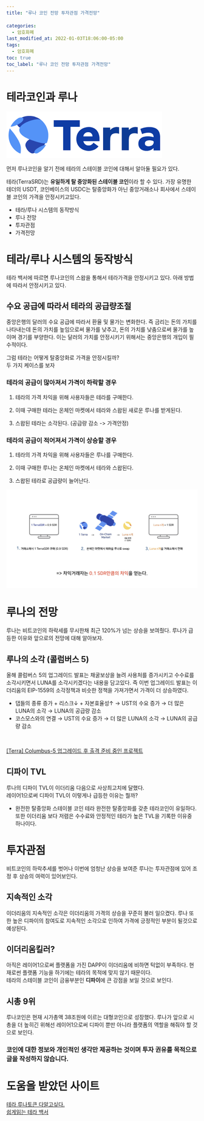 ```yaml
---
title: "루나 코인 전망 투자관점 가격전망"

categories:
  - 암호화폐
last_modified_at: 2022-01-03T18:06:00-05:00
tags:
  - 암호화폐
toc: true
toc_label: "루나 코인 전망 투자관점 가격전망"
---
```


# 테라코인과 루나
![Image Alt 텍스트](/assets/img/crypto/terra.png) <br>

먼저 루나코인을 알기 전에 테라의 스테이블 코인에 대해서 알아둘 필요가 있다.<br>

테라(TerraSRD)는 **유일하게 탈 중앙화된 스테이블 코인**이라 할 수 있다. 가장 유명한 테더의 USDT, 코인베이스의 USDC는 탈중앙화가 아닌 중앙거래소나 회사에서 스테이블 코인의 가격을 안정시키고있다. <br>

- 테라/루나 시스템의 동작방식
- 루나 전망
- 투자관점
- 가격전망

# 테라/루나 시스템의 동작방식
테라 백서에 따르면 루나코인의 스왑을 통해서 테라가격을 안정시키고 있다. 아래 방법에 따라서 안정시키고 있다.<br>

## 수요 공급에 따라서 테라의 공급량조절
중앙은행의 달러의 수요 공급에 따라서 환율 및 물가는 변화한다. 즉 금리는 돈의 가치를 나타내는데 돈의 가치를 높임으로써 물가를 낮추고, 돈의 가치를 낮춤으로써 물가를 높이며 경기를 부양한다. 이는 달러의 가치를 안정시키기 위해서는 중앙은행의 개입이 필수적이다.

그럼 테라는 어떻게 탈중앙화로 가격을 안정시킬까?<br>
두 가지 케이스를 보자

### 테라의 공급이 많아져서 가격이 하락할 경우

1. 테라의 가격 차익을 위해 사용자들은 테라를 구매한다.

2. 이때 구매한 테라는 온체인 마켓에서 테라와 스왑된 새로운 루나를 받게된다.

3. 스왑된 테라는 소각된다. (공급량 감소 -> 가격안정)

### 테라의 공급이 적어져서 가격이 상승할 경우

1. 테라의 가격 차익을 위해 사용자들은 루나를 구매한다.

2. 이때 구매한 루나는 온체인 마켓에서 테라와 스왑된다.

3. 스왑된 테라로 공급량이 늘어난다. 

![Image Alt 텍스트](/assets/img/crypto/luna.jpeg) <br>

# 루나의 전망
루나는 비트코인의 하락세를 무시한채 최근 120%가 넘는 상승을 보여줬다. 루나가 급등한 이유와 앞으로의 전망에 대해 알아보자.

## 루나의 소각 (콜럼버스 5)
올해 콜럼버스 5의 업그레이드 발표는 채굴보상을 늘려 사용처를 증가시키고 수수료를 소각시키면서 LUNA를 소각시키겠다는 내용을 담고있다. 즉 이번 업그레이드 발표는 이더리움의 EIP-1559의 소각정책과 비슷한 정책을 가져가면서 가격이 더 상승하였다.<br>

- 댑들의 종류 증가 + 리스크↓ + 자본효율성↑ → UST의 수요 증가 → 더 많은 LUNA의 소각 → LUNA의 공급량 감소
- 코스모스와의 연결 → UST의 수요 증가 → 더 많은 LUNA의 소각 → LUNA의 공급량 감소
<br>

[[Terra] Columbus-5 업그레이드 후 출격 준비 중인 프로젝트](https://www.steemcoinpan.com/hive-101145/@donekim/terra-columbus-5)

## 디파이 TVL
루나의 디파이 TVL이 이더리움 다음으로 사상최고치에 달했다.<br>
레이어1으로써 디파이 TVL이 이렇게나 급등한 이유는 뭘까?<br>

- 완전한 탈중앙화 스테이블 코인 테라
완전한 탈중앙화를 갖춘 테라코인이 유일하다. 또한 이더리움 보다 저렴은 수수료와 안정적인 테라가 높은 TVL을 기록한 이유중 하나이다.

# 투자관점
비트코인의 하락추세를 벗어나 이번에 엄청난 상승을 보여준 루나는 투자관점에 있어 조정 후 상승의 여력이 있어보인다.

## 지속적인 소각
이더리움의 지속적인 소각은 이더리움의 가격의 상승을 꾸준히 불러 일으켰다. 루나 또한 높은 디파이의 참여도로 지속적인 소각으로 인하여 가격에 긍정적인 부분이 될것으로 예상된다.

## 이더리움킬러?
아직은 레이어1으로써 플랫폼을 가진 DAPP이 이더리움에 비하면 턱없이 부족하다. 현재로썬 플랫폼 기능을 하기에는 테라의 목적에 맞지 않기 때문이다.<br>
테라의 스테이블 코인이 금융부분인 **디파이**에 큰 강점을 보일 것으로 보인다.

## 시총 9위
루나코인은 현재 시가총액 38조원에 이르는 대형코인으로 성장했다. 루나가 앞으로 시총을 더 높히긴 위해선 레이어1으로써 디파이 뿐만 아니라 플랫폼의 역할을 해줘야 할 것으로 보인다. 

### 코인에 대한 정보와 개인적인 생각만 제공하는 것이며 투자 권유를 목적으로 글을 작성하지 않습니다.

# 도움을 받았던 사이트
[테라 루나토큰 다알고싶다.](https://bldragon.tistory.com/44)<br>
[쉽게읽는 테라 백서](https://medium.com/caulink/%EC%89%BD%EA%B2%8C-%EC%9D%BD%EB%8A%94-%ED%85%8C%EB%9D%BC-%EB%B0%B1%EC%84%9C-316ea02c8863)

